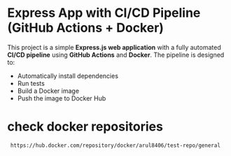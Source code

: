 #  Express App with CI/CD Pipeline (GitHub Actions + Docker)

This project is a simple **Express.js web application** with a fully automated **CI/CD pipeline** using **GitHub Actions** and **Docker**. The pipeline is designed to:

- Automatically install dependencies
- Run tests
- Build a Docker image
- Push the image to Docker Hub
 # **check docker repositories**
 ```
  https://hub.docker.com/repository/docker/arul8406/test-repo/general
```


